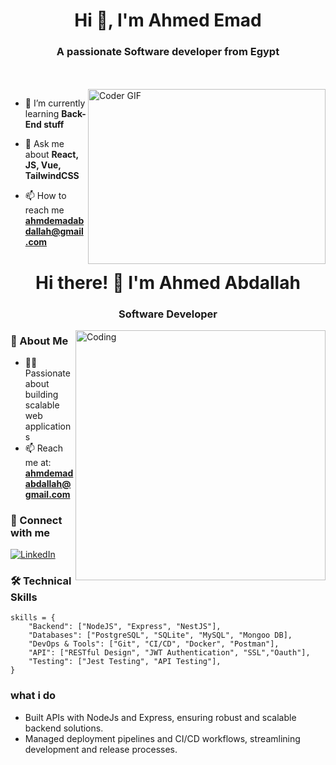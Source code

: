 <h1 align="center">Hi 👋, I'm Ahmed Emad</h1>
<h3 align="center">A passionate Software developer from Egypt</h3>
<br>
<br>
<img align="right" src="https://media.giphy.com/media/Rpl1sod1vCXK0L2SUN/giphy.gif" alt="Coder GIF" width="380" height="280">
<!-- <p align="left"> <img src="https://komarev.com/ghpvc/?username=notepsilon&label=Profile%20views&color=0e75b6&style=flat" alt="notepsilon" /> </p> -->

- 🌱 I’m currently learning **Back-End stuff**

- 💬 Ask me about **React, JS, Vue, TailwindCSS**

- 📫 How to reach me **ahmdemadabdallah@gmail.com**

	


<h1 align="center">Hi there! 👋 I'm Ahmed Abdallah</h1>
<h3 align="center">Software Developer</h3>

<img align="right" alt="Coding" width="400" src="https://media.giphy.com/media/Rpl1sod1vCXK0L2SUN/giphy.gif">

### 💫 About Me
- 👨‍💻 Passionate about building scalable web applications
- 📫 Reach me at: **ahmdemadabdallah@gmail.com**
### 🤝 Connect with me
<p align="left">
  <a href="https://www.linkedin.com/in/ahmed-abdallah-17331226a/">
    <img src="https://img.shields.io/badge/LinkedIn-0077B5?style=for-the-badge&logo=linkedin&logoColor=white" alt="LinkedIn" />
  </a>
</p>

### 🛠️ Technical Skills

```Js
skills = {
    "Backend": ["NodeJS", "Express", "NestJS"],
    "Databases": ["PostgreSQL", "SQLite", "MySQL", "Mongoo DB],
    "DevOps & Tools": ["Git", "CI/CD", "Docker", "Postman"],
    "API": ["RESTful Design", "JWT Authentication", "SSL","Oauth"],
    "Testing": ["Jest Testing", "API Testing"],
}
```



### what i do
  - Built APIs with NodeJs and Express, ensuring robust and scalable backend solutions.
  - Managed deployment pipelines and CI/CD workflows, streamlining development and release processes.









